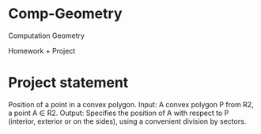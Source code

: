 # Comp-Geometry
Computation Geometry

Homework + Project

# Project statement
Position of a point in a convex polygon.
Input: A convex polygon P from R2, a point A ∈ R2.
Output: Specifies the position of A with respect to P (interior, exterior or on the sides), using a convenient division by sectors.

